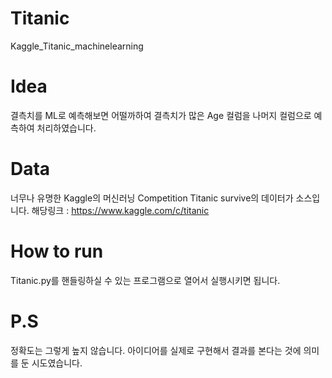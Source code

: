 # Titanic
Kaggle_Titanic_machinelearning

# Idea
결측치를 ML로 예측해보면 어떨까하여 결측치가 많은 Age 컬럼을 나머지 컬럼으로 예측하여 처리하였습니다.

# Data
너무나 유명한 Kaggle의 머신러닝 Competition Titanic survive의 데이터가 소스입니다.
해당링크 : https://www.kaggle.com/c/titanic

# How to run
Titanic.py를 핸들링하실 수 있는 프로그램으로 열어서 실행시키면 됩니다.

# P.S
정확도는 그렇게 높지 않습니다. 아이디어를 실제로 구현해서 결과를 본다는 것에 의미를 둔 시도였습니다.
